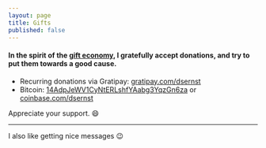```yaml
---
layout: page
title: Gifts
published: false
---
```


#### In the spirit of the [gift economy](https://www.youtube.com/watch?v=EEZkQv25uEs), I gratefully accept donations, and try to put them towards a good cause.

* Recurring donations via <i class="fa fa-gittip"></i> Gratipay: [gratipay.com/dsernst](https://www.gratipay.com/dsernst)
* <i class="fa fa-btc"></i> Bitcoin: [14AdpJeWV1CyNtERLshfYAabg3YqzGn6za](bitcoin:14AdpJeWV1CyNtERLshfYAabg3YqzGn6za) or [coinbase.com/dsernst](https://coinbase.com/dsernst)

Appreciate your support. :smile:

---------

I also like getting nice messages :wink:
